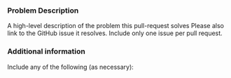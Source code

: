 ### Problem Description

A high-level description of the problem this pull-request solves
Please also link to the GitHub issue it resolves. Include only one issue per pull request.

### Additional information
Include any of the following (as necessary):
